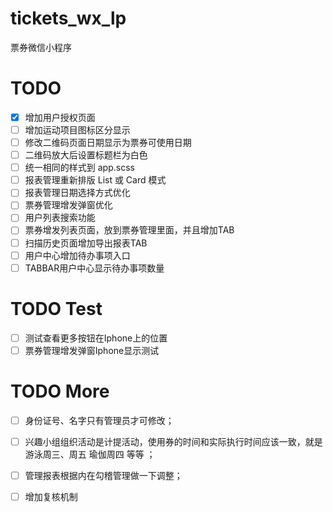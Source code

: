# tickets_wx_lp
票券微信小程序

# TODO
 - [x] 增加用户授权页面
 - [ ] 增加运动项目图标区分显示
 - [ ] 修改二维码页面日期显示为票券可使用日期
 - [ ] 二维码放大后设置标题栏为白色
 - [ ] 统一相同的样式到 app.scss
 - [ ] 报表管理重新排版 List 或 Card 模式
 - [ ] 报表管理日期选择方式优化
 - [ ] 票券管理增发弹窗优化
 - [ ] 用户列表搜索功能
 - [ ] 票券增发列表页面，放到票券管理里面，并且增加TAB
 - [ ] 扫描历史页面增加导出报表TAB
 - [ ] 用户中心增加待办事项入口
 - [ ] TABBAR用户中心显示待办事项数量
 
# TODO Test
 - [ ] 测试查看更多按钮在Iphone上的位置
 - [ ] 票券管理增发弹窗Iphone显示测试
 
# TODO More
 - [ ] 身份证号、名字只有管理员才可修改；
 - [ ] 兴趣小组组织活动是计提活动，使用券的时间和实际执行时间应该一致，就是游泳周三、周五 瑜伽周四 等等 ；
 - [ ] 管理报表根据内在勾稽管理做一下调整；
 - [ ] 增加复核机制
 
